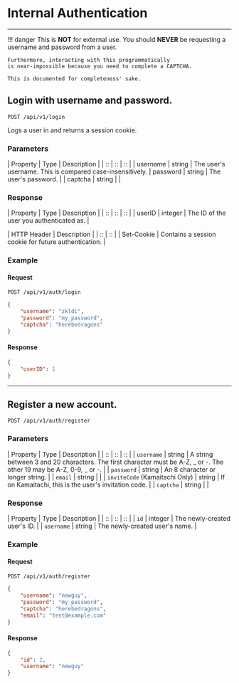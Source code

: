 # Internal Authentication

*****

!!! danger
	This is **NOT** for external use. You should **NEVER**
	be requesting a username and password from a user.

	Furthermore, interacting with this programmatically
	is near-impossible because you need to complete a CAPTCHA.

	This is documented for completeness' sake.

## Login with username and password.

```POST /api/v1/login```

Logs a user in and returns a session cookie.

### Parameters

| Property | Type | Description |
| :: | :: | :: |
| username | string | The user's username. This is compared case-insensitively.
| password | string | The user's password. |
| captcha | string | |

### Response

| Property | Type | Description |
| :: | :: | :: |
| userID | integer | The ID of the user you authenticated as. |

| HTTP Header | Description |
| :: | :: |
| Set-Cookie | Contains a session cookie for future authentication. |

### Example

#### Request

```
POST /api/v1/auth/login
```

```json
{
	"username": "zkldi",
	"password": "my_password",
	"captcha": "herebedragons"
}
```

#### Response
```json
{
	"userID": 1
}
```

*****

## Register a new account.

`POST /api/v1/auth/register`

### Parameters

| Property | Type | Description |
| :: | :: | :: |
| `username` | string | A string between 3 and 20 characters. The first character must be A-Z, _ or -. The other 19 may be A-Z, 0-9, _ or -. |
| `password` | string | An 8 character or longer string. |
| `email` | string | |
| `inviteCode` (Kamaitachi Only) | string | If on Kamaitachi, this is the user's invitation code. |
| `captcha` | string | |


### Response

| Property | Type | Description |
| :: | :: | :: |
| `id` | integer | The newly-created user's ID. |
| `username` | string | The newly-created user's name. |

### Example

#### Request
```
POST /api/v1/auth/register
```

```json
{
	"username": "newguy",
	"password": "my_password",
	"captcha": "herebedragons",
	"email": "test@example.com"
}
```

#### Response

```json
{
	"id": 2,
	"username": "newguy"
}
```